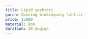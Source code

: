 ```yaml
---
title: Lipid spektori
guruh: Qonning biokimyoviy tahlili
price: 15000
material: Qon
duration: 30 daqiqa
---
```

